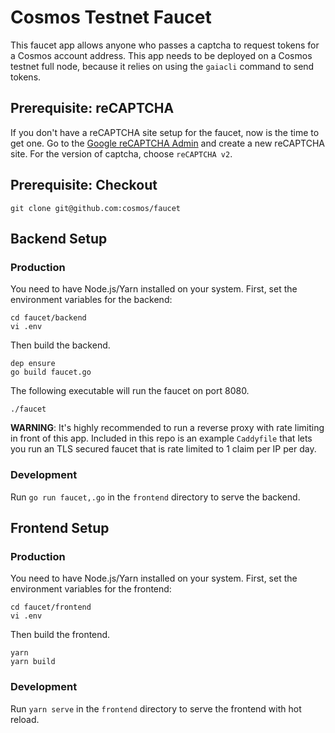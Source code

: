 # Cosmos Testnet Faucet

This faucet app allows anyone who passes a captcha to request tokens for a Cosmos account address. This app needs to be deployed on a Cosmos testnet full node, because it relies on using the `gaiacli` command to send tokens.

## Prerequisite: reCAPTCHA

If you don't have a reCAPTCHA site setup for the faucet, now is the time to get one. Go to the [Google reCAPTCHA Admin](https://www.google.com/recaptcha/admin) and create a new reCAPTCHA site. For the version of captcha, choose `reCAPTCHA v2`.

## Prerequisite: Checkout

```
git clone git@github.com:cosmos/faucet
```

## Backend Setup

### Production

You need to have Node.js/Yarn installed on your system. First, set the environment variables for the backend:

```
cd faucet/backend
vi .env
```

Then build the backend.

```
dep ensure
go build faucet.go
```

The following executable will run the faucet on port 8080. 

```
./faucet
```

**WARNING**: It's highly recommended to run a reverse proxy with rate limiting in front of this app. Included in this repo is an example `Caddyfile` that lets you run an TLS secured faucet that is rate limited to 1 claim per IP per day.

### Development

Run `go run faucet,.go` in the `frontend` directory to serve the backend.

## Frontend Setup

### Production

You need to have Node.js/Yarn installed on your system. First, set the environment variables for the frontend:

```
cd faucet/frontend
vi .env
```

Then build the frontend.
```
yarn
yarn build
```

### Development

Run `yarn serve` in the `frontend` directory to serve the frontend with hot reload.
